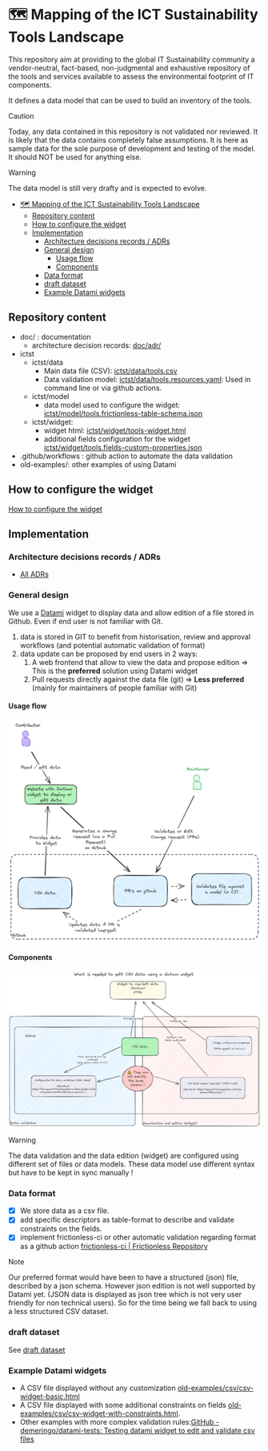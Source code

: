 # 🗺️ Mapping of the ICT Sustainability Tools Landscape

This repository aim at providing to the global IT Sustainability community a vendor-neutral, fact-based, non-judgmental and exhaustive repository of the tools and services available to assess the environmental footprint of IT components.

It defines a data model that can be used to build an inventory of the tools.

> [!CAUTION]
> Today, any data contained in this repository is not validated nor reviewed. It is likely that the data contains completely false assumptions. It is here as sample data for the sole purpose of development and testing of the model. It should NOT be used for anything else.

> [!WARNING]
> The data model is still very drafty and is expected to evolve.

- [🗺️ Mapping of the ICT Sustainability Tools Landscape](#️-mapping-of-the-ict-sustainability-tools-landscape)
  - [Repository content](#repository-content)
  - [How to configure the widget](#how-to-configure-the-widget)
  - [Implementation](#implementation)
    - [Architecture decisions records / ADRs](#architecture-decisions-records--adrs)
    - [General design](#general-design)
      - [Usage flow](#usage-flow)
      - [Components](#components)
    - [Data format](#data-format)
    - [draft dataset](#draft-dataset)
    - [Example Datami widgets](#example-datami-widgets)

## Repository content

- doc/ : documentation
  - architecture decision records: [doc/adr/](doc/adr/)
- ictst
  - ictst/data
    - Main data file (CSV): [ictst/data/tools.csv](ictst/data/tools.csv) 
    - Data validation model: [ictst/data/tools.resources.yaml](ictst/data/tools.resources.yaml): Used in command line or via github actions.
  - ictst/model
    - data model used to configure the widget: [ictst/model/tools.frictionless-table-schema.json](ictst/model/tools.frictionless-table-schema.json)
  - ictst/widget:
    - widget html: [ictst/widget/tools-widget.html](ictst/widget/tools-widget.html)
    - additional fields configuration for the widget [ictst/widget/tools.fields-custom-properties.json](ictst/widget/tools.fields-custom-properties.json)
- .github/workflows : github action to automate the data validation
- old-examples/: other examples of using Datami

## How to configure the widget

[How to configure the widget](doc/how-to-configure-widget.md)

## Implementation

### Architecture decisions records / ADRs

- [All ADRs](doc/adr/)

### General design

We use a [Datami](https://datami-docs.multi.coop/?locale=en) widget to display data and allow edition of a file stored in Github. Even if end user is not familiar with Git.

1. data is stored in GIT to benefit from historisation, review and approval workflows (and potential automatic validation of format)
2. data update can be proposed by end users in 2 ways:
   1. A web frontend that allow to view the data and propose edition => This is the **preferred** solution using Datami widget
   2. Pull requests directly against the data file (git) => **Less preferred** (mainly for maintainers of people familiar with Git)

#### Usage flow

![usage flow](doc/usage-flow.excalidraw.png)

#### Components

![Components of datami widget](doc/datami-components.excalidraw.png)

> [!WARNING]
> The data validation and the data edition (widget) are configured using different set of files or data models.
> These data model use different syntax but have to be kept in sync manually !

### Data format

- [x] We store data as a csv file.
- [x] add specific descriptors as table-format to describe and validate constraints on the fields.
- [x] implement frictionless-ci or other automatic validation regarding format as a github action [frictionless-ci | Frictionless Repository](https://repository.frictionlessdata.io/index.html)

> [!NOTE]
> Our preferred format would have been to have a structured (json) file, described by a json schema. However json edition is not well supported by Datami yet. (JSON data is displayed as json tree which is not very user friendly for non technical users). So for the time being we fall back to using a less structured CSV dataset.

### draft dataset

See [draft dataset](old-examples/ict-sustainability-tools.csv)

### Example Datami widgets

- A CSV file displayed without any customization [old-examples/csv/csv-widget-basic.html](old-examples/csv/csv-widget-basic.html)
- A CSV file displayed with some additional constraints on fields [old-examples/csv/csv-widget-with-constraints.html](old-examples/csv/csv-widget-with-constraints.html).
- Other examples with more complex validation rules:[GitHub - demeringo/datami-tests: Testing datami widget to edit and validate csv files](https://github.com/demeringo/datami-tests/)
